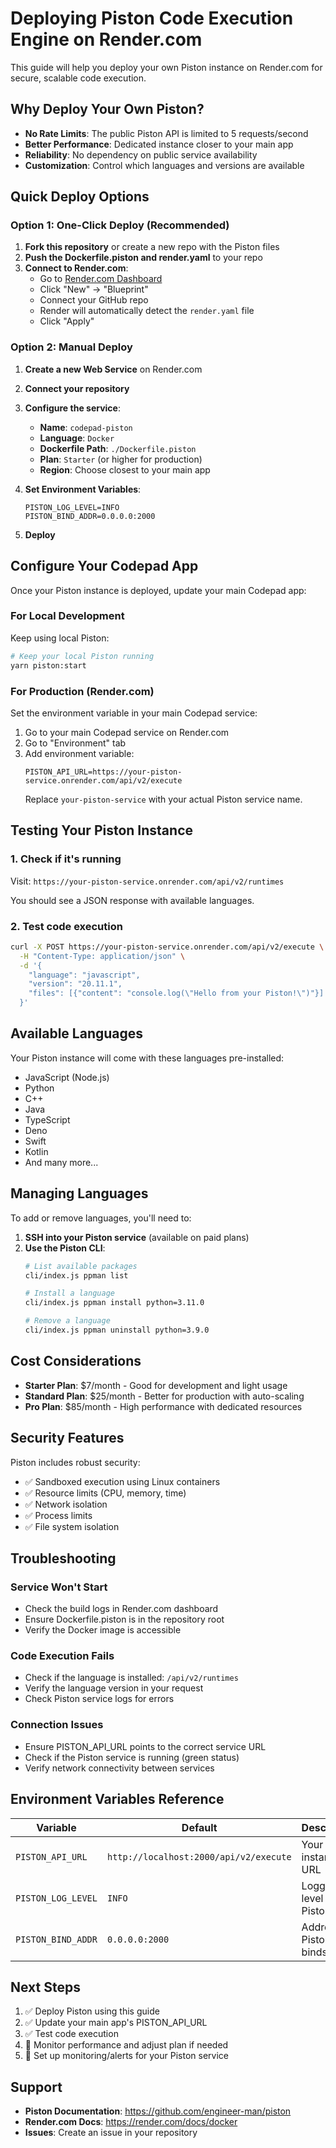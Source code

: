 # Deploying Piston Code Execution Engine on Render.com

This guide will help you deploy your own Piston instance on Render.com for secure, scalable code execution.

## Why Deploy Your Own Piston?

- **No Rate Limits**: The public Piston API is limited to 5 requests/second
- **Better Performance**: Dedicated instance closer to your main app
- **Reliability**: No dependency on public service availability
- **Customization**: Control which languages and versions are available

## Quick Deploy Options

### Option 1: One-Click Deploy (Recommended)

1. **Fork this repository** or create a new repo with the Piston files
2. **Push the Dockerfile.piston and render.yaml** to your repo
3. **Connect to Render.com**:
   - Go to [Render.com Dashboard](https://dashboard.render.com)
   - Click "New" → "Blueprint"
   - Connect your GitHub repo
   - Render will automatically detect the `render.yaml` file
   - Click "Apply"

### Option 2: Manual Deploy

1. **Create a new Web Service** on Render.com
2. **Connect your repository**
3. **Configure the service**:
   - **Name**: `codepad-piston`
   - **Language**: `Docker`
   - **Dockerfile Path**: `./Dockerfile.piston`
   - **Plan**: `Starter` (or higher for production)
   - **Region**: Choose closest to your main app

4. **Set Environment Variables**:
   ```
   PISTON_LOG_LEVEL=INFO
   PISTON_BIND_ADDR=0.0.0.0:2000
   ```

5. **Deploy**

## Configure Your Codepad App

Once your Piston instance is deployed, update your main Codepad app:

### For Local Development
Keep using local Piston:
```bash
# Keep your local Piston running
yarn piston:start
```

### For Production (Render.com)
Set the environment variable in your main Codepad service:

1. Go to your main Codepad service on Render.com
2. Go to "Environment" tab
3. Add environment variable:
   ```
   PISTON_API_URL=https://your-piston-service.onrender.com/api/v2/execute
   ```
   Replace `your-piston-service` with your actual Piston service name.

## Testing Your Piston Instance

### 1. Check if it's running
Visit: `https://your-piston-service.onrender.com/api/v2/runtimes`

You should see a JSON response with available languages.

### 2. Test code execution
```bash
curl -X POST https://your-piston-service.onrender.com/api/v2/execute \
  -H "Content-Type: application/json" \
  -d '{
    "language": "javascript",
    "version": "20.11.1",
    "files": [{"content": "console.log(\"Hello from your Piston!\")"}]
  }'
```

## Available Languages

Your Piston instance will come with these languages pre-installed:
- JavaScript (Node.js)
- Python
- C++
- Java
- TypeScript
- Deno
- Swift
- Kotlin
- And many more...

## Managing Languages

To add or remove languages, you'll need to:

1. **SSH into your Piston service** (available on paid plans)
2. **Use the Piston CLI**:
   ```bash
   # List available packages
   cli/index.js ppman list
   
   # Install a language
   cli/index.js ppman install python=3.11.0
   
   # Remove a language
   cli/index.js ppman uninstall python=3.9.0
   ```

## Cost Considerations

- **Starter Plan**: $7/month - Good for development and light usage
- **Standard Plan**: $25/month - Better for production with auto-scaling
- **Pro Plan**: $85/month - High performance with dedicated resources

## Security Features

Piston includes robust security:
- ✅ Sandboxed execution using Linux containers
- ✅ Resource limits (CPU, memory, time)
- ✅ Network isolation
- ✅ Process limits
- ✅ File system isolation

## Troubleshooting

### Service Won't Start
- Check the build logs in Render.com dashboard
- Ensure Dockerfile.piston is in the repository root
- Verify the Docker image is accessible

### Code Execution Fails
- Check if the language is installed: `/api/v2/runtimes`
- Verify the language version in your request
- Check Piston service logs for errors

### Connection Issues
- Ensure PISTON_API_URL points to the correct service URL
- Check if the Piston service is running (green status)
- Verify network connectivity between services

## Environment Variables Reference

| Variable | Default | Description |
|----------|---------|-------------|
| `PISTON_API_URL` | `http://localhost:2000/api/v2/execute` | Your Piston instance URL |
| `PISTON_LOG_LEVEL` | `INFO` | Logging level for Piston |
| `PISTON_BIND_ADDR` | `0.0.0.0:2000` | Address Piston binds to |

## Next Steps

1. ✅ Deploy Piston using this guide
2. ✅ Update your main app's PISTON_API_URL
3. ✅ Test code execution
4. 🔄 Monitor performance and adjust plan if needed
5. 🔄 Set up monitoring/alerts for your Piston service

## Support

- **Piston Documentation**: https://github.com/engineer-man/piston
- **Render.com Docs**: https://render.com/docs/docker
- **Issues**: Create an issue in your repository 